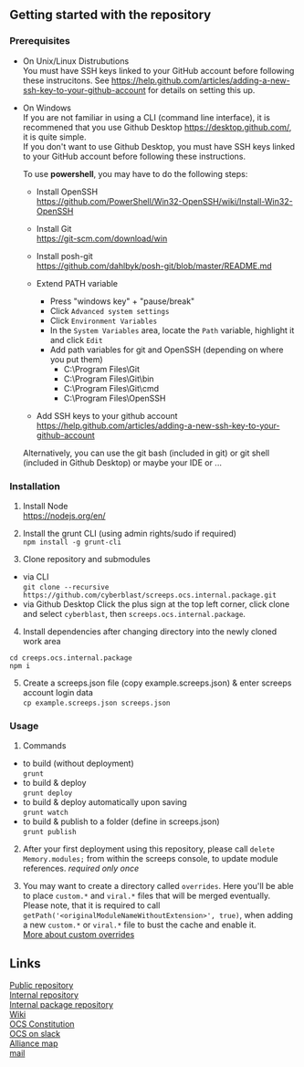 ## Getting started with the repository  

### Prerequisites 

* On Unix/Linux Distrubutions  
  You must have SSH keys linked to your GitHub account before following these instrucitons.  See https://help.github.com/articles/adding-a-new-ssh-key-to-your-github-account for details on setting this up.  
  
* On Windows  
  If you are not familiar in using a CLI (command line interface), it is recommened that you use Github Desktop https://desktop.github.com/, it is quite simple.  
  If you don't want to use Github Desktop, you must have SSH keys linked to your GitHub account before following these instructions.  
  
  To use **powershell**, you may have to do the following steps: 
  * Install OpenSSH  
    https://github.com/PowerShell/Win32-OpenSSH/wiki/Install-Win32-OpenSSH 
  * Install Git  
    https://git-scm.com/download/win
  * Install posh-git  
    https://github.com/dahlbyk/posh-git/blob/master/README.md
  * Extend PATH variable
    * Press "windows key" + "pause/break"
    * Click `Advanced system settings`
    * Click `Environment Variables`
    * In the `System Variables` area, locate the `Path` variable, highlight it and click `Edit`
    * Add path variables for git and OpenSSH (depending on where you put them)
      * C:\Program Files\Git
      * C:\Program Files\Git\bin
      * C:\Program Files\Git\cmd
      * C:\Program Files\OpenSSH
      
    
  * Add SSH keys to your github account  
    https://help.github.com/articles/adding-a-new-ssh-key-to-your-github-account

  Alternatively, you can use the git bash (included in git) or git shell (included in Github Desktop) or maybe your IDE or ...

### Installation

1. Install Node  
  https://nodejs.org/en/

2. Install the grunt CLI (using admin rights/sudo if required)  
  `npm install -g grunt-cli`  

3. Clone repository and submodules  
  * via CLI  
    `git clone --recursive https://github.com/cyberblast/screeps.ocs.internal.package.git`  
  * via Github Desktop
    Click the plus sign at the top left corner, click clone and select `cyberblast`, then `screeps.ocs.internal.package`.  

4. Install dependencies after changing directory into the newly cloned work area
  ```
  cd creeps.ocs.internal.package
  npm i
  ```

5. Create a screeps.json file (copy example.screeps.json) & enter screeps account login data  
  `cp example.screeps.json screeps.json`

### Usage

1. Commands
  * to build (without deployment)  
  `grunt`  
  * to build & deploy  
  `grunt deploy`  
  * to build & deploy automatically upon saving  
  `grunt watch`  
  * to build & publish to a folder (define in screeps.json)  
  `grunt publish`  

2. After your first deployment using this repository, please call `delete Memory.modules;` from within the screeps console, to update module references. 
  *required only once*  

3. You may want to create a directory called `overrides`. Here you'll be able to place `custom.*` and `viral.*` files that will be merged eventually.  
Please note, that it is required to call `getPath('<originalModuleNameWithoutExtension>', true)`, when adding a new `custom.*` or `viral.*` file to bust the cache and enable it.  
[More about custom overrides](https://github.com/ScreepsOCS/screeps.behaviour-action-pattern/wiki/Custom-Module-Overrides)  

## Links

[Public repository](https://github.com/ScreepsOCS/screeps.behaviour-action-pattern)  
[Internal repository](https://github.com/cyberblast/screeps.ocs.internal)  
[Internal package repository](https://github.com/cyberblast/screeps.ocs.internal.package)  
[Wiki](https://github.com/ScreepsOCS/screeps.behaviour-action-pattern/wiki)  
[OCS Constitution](https://screepsocs.github.io/screeps.ocs/OCS_Constitution)  
[OCS on slack](https://screeps.slack.com/messages/ocs)  
[Alliance map](http://www.leagueofautomatednations.com/a/OCS)  
[mail](mailto://ocs@cyberblast.org)  
